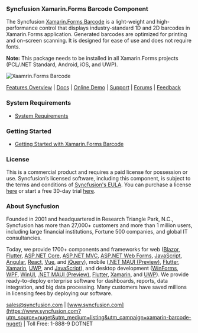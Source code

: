 ### Syncfusion Xamarin.Forms Barcode Component
The Syncfusion [Xamarin.Forms Barcode](https://www.syncfusion.com/xamarin-ui-controls/xamarin-barcode?utm_source=nuget&utm_medium=listing&utm_campaign=xamarin-barcode-nuget) is a light-weight and high-performance control that displays industry-standard 1D and 2D barcodes in Xamarin.Forms application. Generated barcodes are optimized for printing and on-screen scanning. It is designed for ease of use and does not require fonts.

**Note:** This package needs to be installed in all Xamarin.Forms projects (PCL/.NET Standard, Android, iOS, and UWP).

![Xaamrin.Forms Barcode](https://cdn.syncfusion.com/nuget-readme/xamarin/xamarin_forms_barcode.png)

[Features Overview](https://www.syncfusion.com/xamarin-ui-controls/xamarin-barcode?utm_source=nuget&utm_medium=listing&utm_campaign=xamarin-barcode-nuget) | [Docs](https://help.syncfusion.com/xamarin/barcode/getting-started?utm_source=nuget&utm_medium=listing&utm_campaign=xamarin-barcode-nuget) | [Online Demo](https://github.com/syncfusion/xamarin-demos?utm_source=nuget&utm_medium=listing&utm_campaign=xamarin-barcode-nuget) | [Support](https://www.syncfusion.com/support/directtrac/incidents/newincident?utm_source=nuget&utm_medium=listing&utm_campaign=xamarin-barcode-nuget) | [Forums](https://www.syncfusion.com/forums/xamarin.forms?utm_source=nuget&utm_medium=listing&utm_campaign=xamarin-barcode-nuget) | [Feedback](https://www.syncfusion.com/feedback/xamarin-forms?utm_source=nuget&utm_medium=listing&utm_campaign=xamarin-barcode-nuget)

### System Requirements

* [System Requirements](https://help.syncfusion.com/xamarin/installation/system-requirements?utm_source=nuget&utm_medium=listing&utm_campaign=xamarin-barcode-nuget)

### Getting Started

* [Getting Started with Xamarin.Forms Barcode](https://help.syncfusion.com/xamarin/barcode/getting-started?utm_source=nuget&utm_medium=listing&utm_campaign=xamarin-barcode-nuget)

### License

This is a commercial product and requires a paid license for possession or use. Syncfusion’s licensed software, including this component, is subject to the terms and conditions of [Syncfusion's EULA](https://www.syncfusion.com/eula/es/?utm_source=nuget&utm_medium=listing&utm_campaign=xamarin-barcode-nuget). You can purchase a license [here](https://www.syncfusion.com/sales/products?utm_source=nuget&utm_medium=listing&utm_campaign=xamarin-barcode-nuget) or start a free 30-day trial [here](https://www.syncfusion.com/account/manage-trials/start-trials?utm_source=nuget&utm_medium=listing&utm_campaign=xamarin-barcode-nuget).

### About Syncfusion

Founded in 2001 and headquartered in Research Triangle Park, N.C., Syncfusion has more than 27,000+ customers and more than 1 million users, including large financial institutions, Fortune 500 companies, and global IT consultancies.
 
Today, we provide 1700+ components and frameworks for web ([Blazor](https://www.syncfusion.com/blazor-components?utm_source=nuget&utm_medium=listing&utm_campaign=xamarin-barcode-nuget), [Flutter](https://www.syncfusion.com/flutter-widgets?utm_source=nuget&utm_medium=listing&utm_campaign=xamarin-barcode-nuget), [ASP.NET Core](https://www.syncfusion.com/aspnet-core-ui-controls?utm_source=nuget&utm_medium=listing&utm_campaign=xamarin-barcode-nuget), [ASP.NET MVC](https://www.syncfusion.com/aspnet-mvc-ui-controls?utm_source=nuget&utm_medium=listing&utm_campaign=xamarin-barcode-nuget), [ASP.NET Web Forms](https://www.syncfusion.com/jquery/aspnet-webforms-ui-controls?utm_source=nuget&utm_medium=listing&utm_campaign=xamarin-barcode-nuget), [JavaScript](https://www.syncfusion.com/javascript-ui-controls?utm_source=nuget&utm_medium=listing&utm_campaign=xamarin-barcode-nuget), [Angular](https://www.syncfusion.com/angular-ui-components?utm_source=nuget&utm_medium=listing&utm_campaign=xamarin-barcode-nuget), [React](https://www.syncfusion.com/react-ui-components?utm_source=nuget&utm_medium=listing&utm_campaign=xamarin-barcode-nuget), [Vue](https://www.syncfusion.com/vue-ui-components?utm_source=nuget&utm_medium=listing&utm_campaign=xamarin-barcode-nuget), and [jQuery](https://www.syncfusion.com/jquery-ui-widgets?utm_source=nuget&utm_medium=listing&utm_campaign=xamarin-barcode-nuget)), mobile ([.NET MAUI (Preview)](https://www.syncfusion.com/maui-controls?utm_source=nuget&utm_medium=listing&utm_campaign=xamarin-barcode-nuget), [Flutter](https://www.syncfusion.com/flutter-widgets?utm_source=nuget&utm_medium=listing&utm_campaign=xamarin-barcode-nuget), [Xamarin](https://www.syncfusion.com/xamarin-ui-controls?utm_source=nuget&utm_medium=listing&utm_campaign=xamarin-barcode-nuget), [UWP](https://www.syncfusion.com/uwp-ui-controls?utm_source=nuget&utm_medium=listing&utm_campaign=xamarin-barcode-nuget), and [JavaScript](https://www.syncfusion.com/javascript-ui-controls?utm_source=nuget&utm_medium=listing&utm_campaign=xamarin-barcode-nuget)), and desktop development ([WinForms](https://www.syncfusion.com/winforms-ui-controls?utm_source=nuget&utm_medium=listing&utm_campaign=xamarin-barcode-nuget), [WPF](https://www.syncfusion.com/wpf-controls?utm_source=nuget&utm_medium=listing&utm_campaign=xamarin-barcode-nuget), [WinUI](https://www.syncfusion.com/winui-controls?utm_source=nuget&utm_medium=listing&utm_campaign=xamarin-barcode-nuget), [.NET MAUI (Preview)](https://www.syncfusion.com/maui-controls?utm_source=nuget&utm_medium=listing&utm_campaign=xamarin-barcode-nuget), [Flutter](https://www.syncfusion.com/flutter-widgets?utm_source=nuget&utm_medium=listing&utm_campaign=xamarin-barcode-nuget), [Xamarin](https://www.syncfusion.com/xamarin-ui-controls?utm_source=nuget&utm_medium=listing&utm_campaign=xamarin-barcode-nuget), and [UWP](https://www.syncfusion.com/uwp-ui-controls?utm_source=nuget&utm_medium=listing&utm_campaign=xamarin-barcode-nuget)). We provide ready-to-deploy enterprise software for dashboards, reports, data integration, and big data processing. Many customers have saved millions in licensing fees by deploying our software.

[sales@syncfusion.com](mailto:sales@syncfusion.com?Subject=Syncfusion%20Xamarin.Forms%20Barcode-%20NuGet) | [www.syncfusion.com](https://www.syncfusion.com?utm_source=nuget&utm_medium=listing&utm_campaign=xamarin-barcode-nuget) | Toll Free: 1-888-9 DOTNET


     